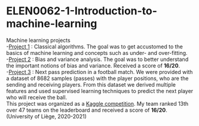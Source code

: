 # ELEN0062-1-Introduction-to-machine-learning
Machine learning projects  
-[Project 1](https://github.com/sibced/ELEN0062-1-Introduction-to-machine-learning/tree/main/Project%201) : Classical algorithms. The goal was to get accustomed to the basics of machine learning and concepts such as under- and over-fitting.  
-[Project 2](https://github.com/sibced/ELEN0062-1-Introduction-to-machine-learning/tree/main/Project%202) : Bias and variance analysis. The goal was to better understand the important notions of bias and variance. Received a score of **16/20**.  
-[Project 3](https://github.com/sibced/ELEN0062-1-Introduction-to-machine-learning/tree/main/Project%203) : Next pass prediction in a football match. We were provided with a dataset of 8682 samples (passes) with the player positions, who are the sending and receiving players. From this dataset we derived multiple features and used supervised learning techniques to predict the next player who will receive the ball.  
This project was organized as a [Kaggle competition](https://www.kaggle.com/c/iml2020). My team ranked 13th over 47 teams on the leaderboard and received a score of **16/20**.  
(University of Liège, 2020-2021)
